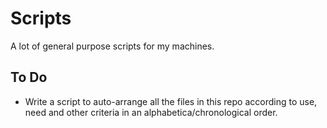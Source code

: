 # Scripts
A lot of general purpose scripts for my machines.

## To Do
* Write a script to auto-arrange all the files in this repo according to use, need and other criteria in an alphabetica/chronological order.
